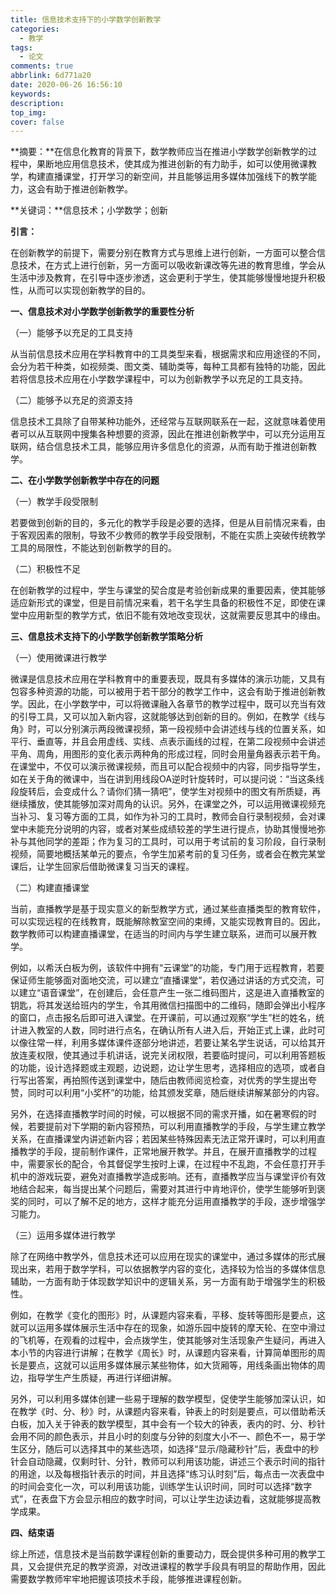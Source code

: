 ```yaml
---
title: 信息技术支持下的小学数学创新教学
categories:
  - 教学
tags:
  - 论文
comments: true
abbrlink: 6d771a20
date: 2020-06-26 16:56:10
keywords:
description:
top_img:
cover: false
---
```


**摘要：**在信息化教育的背景下，数学教师应当在推进小学数学创新教学的过程中，果断地应用信息技术，使其成为推进创新的有力助手，如可以使用微课教学，构建直播课堂，打开学习的新空间，并且能够运用多媒体加强线下的教学能力，这会有助于推进创新教学。

**关键词：**信息技术；小学数学；创新

**引言：**

在创新教学的前提下，需要分别在教育方式与思维上进行创新，一方面可以整合信息技术，在方式上进行创新，另一方面可以吸收新课改等先进的教育思维，学会从生活中涉及教育，在引导中逐步渗透，这会更利于学生，使其能够慢慢地提升积极性，从而可以实现创新教学的目的。

**一、信息技术对小学数学创新教学的重要性分析**

（一）能够予以充足的工具支持

从当前信息技术应用在学科教育中的工具类型来看，根据需求和应用途径的不同，会分为若干种类，如视频类、图文类、辅助类等，每种工具都有独特的功能，因此若将信息技术应用在小学数学课程中，可以为创新教学予以充足的工具支持。

（二）能够予以充足的资源支持

信息技术工具除了自带某种功能外，还经常与互联网联系在一起，这就意味着使用者可以从互联网中搜集各种想要的资源，因此在推进创新教学中，可以充分运用互联网，结合信息技术工具，能够应用许多信息化的资源，从而有助于推进创新教学。

**二、在小学数学创新教学中存在的问题**

（一）教学手段受限制

若要做到创新的目的，多元化的教学手段是必要的选择，但是从目前情况来看，由于客观因素的限制，导致不少教师的教学手段受限制，不能在实质上突破传统教学工具的局限性，不能达到创新教学的目的。

（二）积极性不足

在创新教学的过程中，学生与课堂的契合度是考验创新成果的重要因素，使其能够适应新形式的课堂，但是目前情况来看，若干名学生具备的积极性不足，即使在课堂中应用新型的教学方式，依旧不能有效地改变现状，这就需要反思其中的缘由。

**三、信息技术支持下的小学数学创新教学策略分析**

（一）使用微课进行教学

微课是信息技术应用在学科教育中的重要表现，既具有多媒体的演示功能，又具有包容多种资源的功能，可以被用于若干部分的教学工作中，这会有助于推进创新教学。因此，在小学数学中，可以将微课融入各章节的教学过程中，既可以充当有效的引导工具，又可以加入新内容，这就能够达到创新的目的。例如，在教学《线与角》时，可以分别演示两段微课视频，第一段视频中会讲述线与线的位置关系，如平行、垂直等，并且会用虚线、实线、点表示画线的过程，在第二段视频中会讲述平角、周角，用图形的变化表示两种角的形成过程，同时会用量角器表示若干角。在课堂中，不仅可以演示微课视频，而且可以配合视频中的内容，同步指导学生，如在关于角的微课中，当在讲到用线段OA逆时针旋转时，可以提问说：“当这条线段旋转后，会变成什么？请你们猜一猜吧”，使学生对视频中的图文有所质疑，再继续播放，使其能够加深对周角的认识。另外，在课堂之外，可以运用微课视频充当补习、复习等方面的工具，如作为补习的工具时，教师会自行录制视频，会对课堂中未能充分说明的内容，或者对某些成绩较差的学生进行提点，协助其慢慢地弥补与其他同学的差距；作为复习的工具时，可以用于考试前的复习阶段，自行录制视频，简要地概括某单元的要点，令学生加紧考前的复习任务，或者会在教完某堂课后，让学生回家后借助微课复习当天的课程。

（二）构建直播课堂

当前，直播教学是基于现实意义的新型教学方式，通过某些直播类型的教育软件，可以实现远程的在线教育，既能解除教室空间的束缚，又能实现教育目的。因此，数学教师可以构建直播课堂，在适当的时间内与学生建立联系，进而可以展开教学。

例如，以希沃白板为例，该软件中拥有“云课堂”的功能，专门用于远程教育，若要保证师生能够面对面地交流，可以建立“直播课堂”，若仅通过讲话的方式交流，可以建立“语音课堂”，在创建后，会任意产生一张二维码图片，这是进入直播教室的钥匙，将其发送给班内的学生，令其用微信扫描图中的二维码，随即会弹出小程序的窗口，点击报名后即可进入课堂。在开课前，可以通过观察“学生”栏的姓名，统计进入教室的人数，同时进行点名，在确认所有人进入后，开始正式上课，此时可以像往常一样，利用多媒体课件逐部分地讲述，若要让某名学生说话，可以给其开放连麦权限，使其通过手机讲话，说完关闭权限，若要临时提问，可以利用答题板的功能，设计选择题或主观题，边说题，边让学生思考，选择相应的选项，或者自行写出答案，再拍照传送到课堂中，随后由教师阅览检查，对优秀的学生提出夸赞，同时可以利用“小奖杯”的功能，给其颁发奖章，随后继续讲解某部分的内容。

另外，在选择直播教学时间的时候，可以根据不同的需求开播，如在暑寒假的时候，若要提前对下学期的新内容预热，可以利用直播教学的手段，与学生建立教学关系，在直播课堂内讲述新内容；若因某些特殊因素无法正常开课时，可以利用直播教学的手段，提前制作课件，正常地展开教学。并且，在展开直播教学的过程中，需要家长的配合，令其督促学生按时上课，在过程中不乱跑，不会任意打开手机中的游戏玩耍，避免对直播教学造成影响。还有，直播教学应当与课堂评价有效地结合起来，每当提出某个问题后，需要对其进行中肯地评价，使学生能够听到褒奖的同时，可以了解不足的地方，这样才能充分运用直播教学的手段，逐步增强学习能力。

（三）运用多媒体进行教学

除了在网络中教学外，信息技术还可以应用在现实的课堂中，通过多媒体的形式展现出来，若用于数学学科，可以依据教学内容的变化，选择较为恰当的多媒体信息辅助，一方面有助于体现数学知识中的逻辑关系，另一方面有助于增强学生的积极性。

例如，在教学《变化的图形》时，从课题内容来看，平移、旋转等图形是要点，这就可以运用多媒体展示生活中存在的现象，如游乐园中旋转的摩天轮、在空中滑过的飞机等，在观看的过程中，会点拨学生，使其能够对生活现象产生疑问，再进入本小节的内容进行讲解；在教学《周长》时，从课题内容来看，计算简单图形的周长是要点，这就可以运用多媒体展示某些物体，如大货厢等，用线条画出物体的周边，指导学生产生质疑，再进行详细讲解。

另外，可以利用多媒体创建一些易于理解的数学模型，促使学生能够加深认识，如在教学《时、分、秒》时，从课题内容来看，钟表上的时刻是要点，可以借助希沃白板，加入关于钟表的数学模型，其中会有一个较大的钟表，表内的时、分、秒针会用不同的颜色表示，并且小时的刻度与分钟的刻度大小不一、颜色不一，易于学生区分，随后可以选择其中的某些选项，如选择“显示/隐藏秒针”后，表盘中的秒针会自动隐藏，仅剩时针、分针，教师可以利用该功能，讲述三个表示时间的指针的用途，以及每根指针表示的时间，并且选择“练习认时刻”后，每点击一次表盘中的时间会变化一次，可以利用该功能，训练学生认识时间，同时可以选择“数字式”，在表盘下方会显示相应的数字时间，可以让学生边读边看，这就能够提高教学成果。

**四、结束语**

综上所述，信息技术是当前数学课程创新的重要动力，既会提供多种可用的教学工具，又会提供充足的教学资源，对改进课程的教学手段具有明显的帮助作用，因此需要数学教师牢牢地把握该项技术手段，能够推进课程创新。

